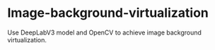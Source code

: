 # Image-background-virtualization
Use  DeepLabV3 model  and OpenCV to achieve image background virtualization.

